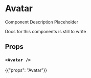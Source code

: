 # Avatar

<p class="description">Component Description Placeholder</p>

Docs for this components is still to write

## Props

### `<Avatar />`

{{"props": "Avatar"}}